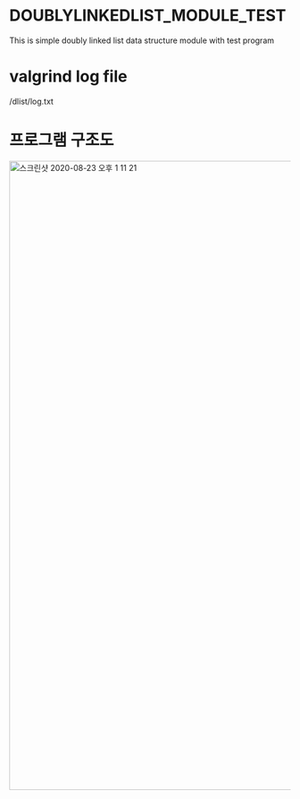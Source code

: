 # DOUBLYLINKEDLIST_MODULE_TEST
This is simple doubly linked list data structure module with test program

# valgrind log file
/dlist/log.txt

# 프로그램 구조도

<img width="1125" alt="스크린샷 2020-08-23 오후 1 11 21" src="https://user-images.githubusercontent.com/22342277/90970706-313ef300-e543-11ea-90e1-3f503b436e95.png">

